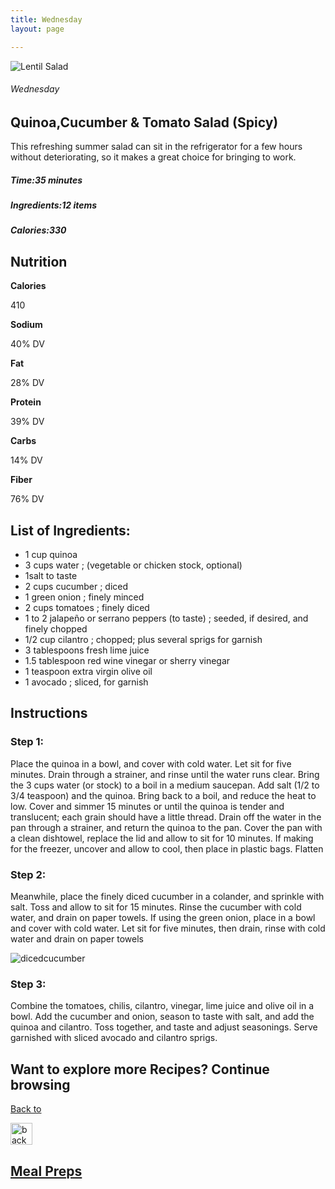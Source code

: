 ```yaml
---
title: Wednesday
layout: page 

---
```


<div class="recipe-pages">
    <div class="square">
        <div class="recipe-img"> <img src="/images/mealprep/quinoasalad.png" alt="Lentil Salad"></div>
        <div class="recipe-info">
            <h6>Wednesday</h6>
            <h2>Quinoa,Cucumber & Tomato Salad (Spicy)</h2>
            <p>This refreshing summer salad can sit in the refrigerator for a few hours without deteriorating, so it makes a great choice for bringing to work. </p>
            <h5>Time:<strong>35 minutes</strong> </h5>
            <h5>Ingredients:<strong>12 items</strong></h5>
            <h5>Calories:<strong>330</strong></h5>

   </div>
  </div>
</div>

<div class="ingredients-body">
    <h2>Nutrition</h2>
    <div class="nutrition">
        <div class="n-cards calories">
            <div class="n-container">
                <b>Calories</b>
                <p>410</p>

  </div>
        </div>
        <div class="n-cards sodium">
            <div class="n-container">
                <b>Sodium</b>
                <p>40% DV</p>
            </div>
        </div>
        <div class="n-cards fat">
            <div class="n-container">
                <b>Fat</b>
                <p>28% DV</p>
            </div>
        </div>
        <div class="n-cards protein">
            <div class="n-container">
                <b>Protein</b>
                <p>39% DV</p>
            </div>
        </div>
        <div class="n-cards carbs">
            <div class="n-container">
                <b>Carbs</b>
                <p>14% DV</p>
            </div>
        </div>
        <div class="n-cards fiber">
            <div class="n-container">
                <b>Fiber</b>
                <p>76% DV</p>
            </div>
        </div>
    </div>
    <div class="Ingredients">
        <h2>List of Ingredients:</h2>
        <ul class="ing-list">
            <li>1 cup quinoa</li>
            <li>3 cups water ; (vegetable or chicken stock, optional)
            </li>
            <li>1salt to taste</li>
            <li>2 cups cucumber ; diced</li>
            <li>1 green onion ; finely minced</li>
            <li>2 cups tomatoes ; finely diced</li>
            <li>1 to 2 jalapeño or serrano peppers (to taste) ; seeded, if desired, and finely chopped</li>
            <li>1/2 cup cilantro ; chopped; plus several sprigs for garnish</li>
            <li>3 tablespoons fresh lime juice</li>
            <li>1.5 tablespoon red wine vinegar or sherry vinegar</li>
            <li>1 teaspoon extra virgin olive oil</li>
            <li>1 avocado ; sliced, for garnish</li>
        </ul>
    </div>
  <div class="instructions">
        <h2>Instructions</h2>
        <h3>Step 1:</h3>
              <p>Place the quinoa in a bowl, and cover with cold water. Let sit for five minutes. Drain through a strainer, and rinse until the water runs clear. Bring the 3 cups water (or stock) to a boil in a medium saucepan. Add salt (1/2 to 3/4 teaspoon) and the quinoa. Bring back to a boil, and reduce the heat to low. Cover and simmer 15 minutes or until the quinoa is tender and translucent; each grain should have a little thread. Drain off the water in the pan through a strainer, and return the quinoa to the pan. Cover the pan with a clean dishtowel, replace the lid and allow to sit for 10 minutes. If making for the freezer, uncover and allow to cool, then place in plastic bags. Flatten </p>

   <h3>Step 2:</h3>
        <p>Meanwhile, place the finely diced cucumber in a colander, and sprinkle with salt. Toss and allow to sit for 15 minutes. Rinse the cucumber with cold water, and drain on paper towels. If using the green onion, place in a bowl and cover with cold water. Let sit for five minutes, then drain, rinse with cold water and drain on paper towels </p>
        <img src="/images/mealprep/dicedcucumber.png" alt="dicedcucumber">
        <h3>Step 3:</h3>
        <p>Combine the tomatoes, chilis, cilantro, vinegar, lime juice and olive oil in a bowl. Add the cucumber and onion, season to taste with salt, and add the quinoa and cilantro. Toss together, and taste and adjust seasonings. Serve garnished with sliced avocado and cilantro sprigs. </p>


  <section class="back-to">
            <h2>Want to explore more Recipes? Continue browsing</h2>
            <a href="mealprep">
                <div class="back-button">
                    <p>Back to </p><img src="/images/back.png" alt="back" width="35">
                    <h2>Meal Preps</h2>
                </div>
            </a>
        </section>
    </div>
</div>

